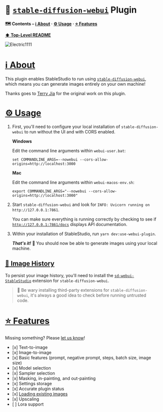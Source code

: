 <div>

# 🔌 [`stable-diffusion-webui`](https://github.com/AUTOMATIC1111/stable-diffusion-webui) Plugin

**🗺 Contents – [ℹ️ About](#about) · [⚙️ Usage](#usage) · [⭐️ Features](#features)**

**[⬆️ Top-Level README](../../README.md)**

![Electric1111](../../misc/Electric1111.png)

</div>

# <a id="about" href="#about">ℹ️ About</a>

This plugin enables StableStudio to run
using [`stable-diffusion-webui`](https://github.com/AUTOMATIC1111/stable-diffusion-webui), which means you can generate
images entirely on your own machine!

Thanks goes to [Terry Jia](https://github.com/jtydhr88) for the original work on this plugin.

# <a id="usage" href="#usage">⚙️ Usage</a>

1.  First, you'll need to configure your local installation of `stable-diffusion-webui` to run without the UI and with
    CORS enabled.

    **Windows**

    Edit the command line arguments within `webui-user.bat`:

        set COMMANDLINE_ARGS=--nowebui --cors-allow-origins=http://localhost:3000

    **Mac**

    Edit the command line arguments within `webui-macos-env.sh`:

        export COMMANDLINE_ARGS="--nowebui --cors-allow-origins=http://localhost:3000"

2.  Start `stable-diffusion-webui` and look for `INFO: Uvicorn running on http://127.0.0.1:7861`.

    You can make sure everything is running correctly by checking to see
    if [`http://127.0.0.1:7861/docs`](http://127.0.0.1:7861/docs) displays API documentation.

3.  Within your installation of StableStudio, run `yarn dev:use-webui-plugin`.

    ***That's it!*** 🎉 You should now be able to generate images using your local machine.

## <a id="image-history" href="#image-history">💾 Image History</a>

To persist your image history, you'll need to install
the [`sd-webui-StableStudio`](https://github.com/jtydhr88/sd-webui-StableStudio) extension for `stable-diffusion-webui`.

> 🛑 Be wary installing third-party extensions for `stable-diffusion-webui`, it's always a good idea to check before
> running untrusted code.

# <a id="features" href="#features">⭐️ Features</a>

Missing something? Please [let us know](https://github.com/Stability-AI/StableStudio/issues/new/choose)!

*   \[x] Text-to-image
*   \[x] Image-to-image
*   \[x] Basic features (prompt, negative prompt, steps, batch size, image size)
*   \[x] Model selection
*   \[x] Sampler selection
*   \[x] Masking, in-painting, and out-painting
*   \[x] Settings storage
*   \[x] Accurate plugin status
*   \[x] [Loading existing images](#image-history)
*   \[x] Upscaling
*   \[ ] Lora support
